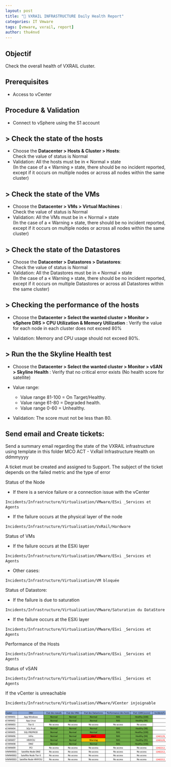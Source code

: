 ```yaml
---
layout: post
title: "📜 VXRAIL INFRASTRUCTURE Daily Health Report"
categories: IT Vmware
tags: [vmware, vxrail, report]
author: thu4nvd
---
```


## Objectif

Check the overall health of VXRAIL cluster.

## Prerequisites

- Access to vCenter

## Procedure & Validation

- Connect to vSphere using the S1 account

## > Check the state of the hosts

- Choose the **Datacenter > Hosts & Cluster > Hosts**:   
  Check the value of status is Normal
- Validation: All the hosts must be in « Normal » state  
  (In the case of a « Warning » state, there should be no incident reported, except if it occurs on multiple nodes or across all nodes within the same cluster) 

## > Check the state of the VMs

- Choose the **Datacenter > VMs > Virtual Machines** :   
  Check the value of status is Normal 
- Validation: All the VMs must be in « Normal » state  
  (In the case of a « Warning » state, there should be no incident reported, except if it occurs on multiple nodes or across all nodes within the same cluster) 

## > Check the state of the Datastores

- Choose the **Datacenter > Datastores > Datastores**:  
  Check the value of status is Normal
- Validation: All the Datastores must be in « Normal » state   
  (In the case of a « Warning » state, there should be no incident reported, except if it occurs on multiple Datastores or across all Datastores within the same cluster) 

## > Checking the performance of the hosts

- Choose the **Datacenter > Select the wanted cluster >  Monitor > vSphere DRS > CPU Utilization & Memory Utilization** : Verify the value for each node in each cluster does not exceed 80%

- Validation: Memory and CPU usage should not exceed 80%. 

## > Run the the Skyline Health test

- Choose the **Datacenter > Select the wanted cluster > Monitor > vSAN > Skyline Health** : Verify that no critical error exists (No health score for satellite) 

- Value range:
  - Value range 81-100 = On Target/Healthy. 
  - Value range 61-80 = Degraded health. 
  - Value range 0-60 = Unhealthy. 

- Validation: The score must not be less than 80. 

## Send email and Create tickets:

Send a summary email regarding the state of the VXRAIL infrastructure using template in this folder MCO ACT - VxRail Infrastructure Health on ddmmyyyy

A ticket must be created and assigned to Support. The subject of the ticket depends on the failed metric and the type of error

Status of the Node
- If there is a service failure or a connection issue with the vCenter
```
Incidents/Infrastructure/Virtualisation/VMware/ESxi _Services et Agents 
```
- If the failure occurs at the physical layer of the node
```
Incidents/Infrastructure/Virtualisation/VxRail/Hardware 
```
 

Status of VMs

- If the failure occurs at the ESXi layer
```
Incidents/Infrastructure/Virtualisation/VMware/ESxi _Services et Agents 
```
- Other cases: 
```
Incidents/Infrastructure/Virtualisation/VM bloquée	 
```
 

Status of Datastore:

- If the failure is due to saturation 
```
Incidents/Infrastructure/Virtualisation/VMware/Saturation du DataStore 
```
- If the failure occurs at the ESXi layer
```
Incidents/Infrastructure/Virtualisation/VMware/ESxi _Services et Agents 
```

Performance of the Hosts
```
Incidents/Infrastructure/Virtualisation/VMware/ESxi _Services et Agents 
```
 
Status of vSAN 
```
Incidents/Infrastructure/Virtualisation/VMware/ESxi _Services et Agents 
```
 
If the vCenter is unreachable 
```
Incidents/Infrastructure/Virtualisation/VMware/VCenter injoignable 
```

![alt text](</assets/2024/02/Screenshot_2024-02-15_105850.png>)